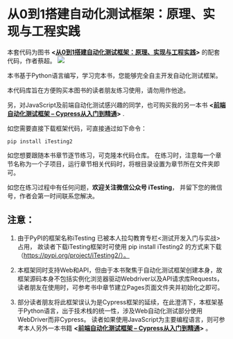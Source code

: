 # 从0到1搭建自动化测试框架：原理、实现与工程实践

本套代码为图书 **<[从0到1搭建自动化测试框架：原理、实现与工程实践](https://item.jd.com/13534616.html)>** 的配套代码，作者蔡超。
![](https://img11.360buyimg.com/n1/jfs/t1/174141/13/22223/100320/61a884a9Ea3e0f3fb/2af2de3cc7d325f8.jpg)

本书基于Python语言编写，学习完本书，您能够完全自主开发自动化测试框架。

本代码库旨在方便购买本图书的读者朋友练习使用，请勿用作他途。

另，对JavaScript及前端自动化测试感兴趣的同学，也可购买我的另一本书 **<[前端自动化测试框架 – Cypress从入门到精通](https://item.jd.com/12647091.html)>** .


如您需要直接下载框架代码，可直接通过如下命令：

```
pip install iTesting2
```

如您想要跟随本书章节逐节练习，可克隆本代码仓库。
在练习时，注意每一个章节名称为一个子项目，运行章节相关代码时，将根目录设置为章节所在文件夹即可。

如您在练习过程中有任何问题，**欢迎关注微信公众号 iTesting**， 并留下您的微信号，作者会第一时间联系您解决。

## 注意：
1.  由于PyPI的框架名称iTesting 已被本人拉勾教育专栏<测试开发入门与实战>占用， 故读者下载iTesting框架时可使用
pip install iTesting2 的方式来下载（https://pypi.org/project/iTesting2/）。

2. 本框架同时支持Web和API，但由于本书聚焦于自动化测试框架创建本身，故框架源码本身不包括实例化浏览器驱动Webdriver以及API请求库Requests，读者朋友在使用时，可参考书中章节建立Pages页面文件夹并初始化之即可。

3. 部分读者朋友将此框架误认为是Cypress框架的延续，在此澄清下，本框架基于Python语言，出于技术栈的统一性，涉及Web自动化测试部分使用WebDriver而非Cypress。 读者如果使用JavaScript为主要编程语言，则可参考本人另外一本书籍 **<[前端自动化测试框架 – Cypress从入门到精通](https://item.jd.com/12647091.html)>** 。
